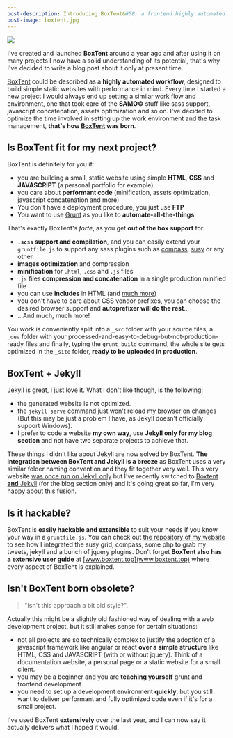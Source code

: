 ```yaml
---
post-description: Introducing BoxTent&#58; a frontend highly automated workflow for simple static websites
post-image: boxtent.jpg
---
```


<img src="/images/blog/boxtent.jpg" class="cover">

I've created and launched **BoxTent** around a year ago and after using it on many projects I now have a solid understanding of its potential, that's why I've decided to write a blog post about it only at present time.

[BoxTent](http://boxtent.top) could be described as a **highly automated workflow**, designed to build simple static websites with performance in mind. Every time I started a new project I would always end up setting a similar work flow and environment, one that took care of the **SAMO&copy;** stuff like sass support, javascript concatenation, assets optimization and so on. I've decided to optimize the time involved in setting up the work environment and the task management, **that's how [BoxTent](http://boxtent.top) was born**.

<!--more-->

## Is BoxTent fit for my next project?

BoxTent is definitely for you if:

- you are building a small, static website using simple **HTML**, **CSS** and **JAVASCRIPT** (a personal portfolio for example)
- you care about **performant code** (minification, assets optimization, javascript concatenation and more)
- You don't have a deployment procedure, you just use **FTP**
- You want to use [Grunt](https://gruntjs.com/) as you like to **automate-all-the-things**

That's exactly BoxTent's _forte_, as you get **out of the box support** for:

- **`.scss` support and compilation**, and you can easily extend your `gruntfile.js` to support any sass plugins such as [compass](http://compass-style.org/), [susy](http://susy.oddbird.net/) or any other.
- **images optimization** and compression
- **minification** for `.html`, `.css` and `.js` files
- `.js` files **compression and concatenation** in a single production minified file
- you can use **includes** in HTML (and [much more](https://github.com/dciccale/grunt-processhtml))
- you don't have to care about CSS vendor prefixes, you can choose the desired browser support and **autoprefixer will do the rest**...
- ...And much, much more!

You work is conveniently split into a `_src` folder with your source files, a `_dev` folder with your processed-and-easy-to-debug-but-not-production-ready files and finally, typing the `grunt build` command, the whole site gets optimized in the `_site` folder, **ready to be uploaded in production**.

## BoxTent + Jekyll

[Jekyll](https://jekyllrb.com/) is great, I just love it. What I don't like though, is the following:

- the generated website is not optimized.
- the `jekyll serve` command just won't reload my browser on changes (But this may be just a problem I have, as Jekyll doesn't officially support Windows).
- I prefer to code a website **my own way**, use **Jekyll only for my blog section** and not have two separate projects to achieve that.

These things I didn't like about Jekyll are now solved by BoxTent. **The integration between BoxTent and Jekyll is a breeze** as BoxTent uses a very similar folder naming convention and they fit together very well. This very website [was once run on Jekyll only](https://github.com/vlrprbttst/valeriopierbattista.com-2016) but I've recently switched to [Boxtent **and** Jekyll](https://github.com/vlrprbttst/valeriopierbattista.com-2017) (for the blog section only) and it's going great so far, I'm very happy about this fusion.

## Is it hackable?

BoxTent is **easily hackable and extensible** to suit your needs if you know your way in a `gruntfile.js`. You can check out [the repository of my website](https://github.com/vlrprbttst/valeriopierbattista.com-2017) to see how I integrated the susy grid, compass, some php to grab my tweets, jekyll and a bunch of jquery plugins. Don't forget **BoxTent also has a extensive user guide** at [www.boxtent.top](www.boxtent.top) where every aspect of BoxTent is explained.

## Isn't BoxTent born obsolete?

> "Isn't this approach a bit old style?".

Actually this might be a slightly old fashioned way of dealing with a web development project, but it still makes sense for certain situations:

- not all projects are so technically complex to justify the adoption of a javascript framework like angular or react **over a simple structure** like HTML, CSS and JAVASCRIPT (with or without jquery). Think of a documentation website, a personal page or a static website for a small client.
- you may be a beginner and you are **teaching yourself** grunt and frontend development
- you need to set up a development environment **quickly**, but you still want to deliver performant and fully optimized code even if it's for a small project.

I've used BoxTent **extensively** over the last year, and I can now say it actually delivers what I hoped it would.
